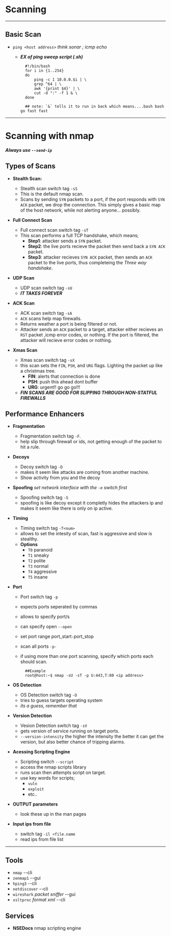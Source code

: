 # **Scanning**
---
## **Basic Scan**
- `ping <host address>` *think sonar ; icmp echo*
    - ***EX of ping sweep script (.sh)***

            #!/bin/bash
            for i in {1..254} 
            do
                ping -c 1 10.0.0.$i | \
                grep ^64 | \
                awk '{print $4}' | \
                cut -d ":" -f 1 & \
            done 

            ## note: `&` tells it to run in back which means....bash bash go fast fast
---
# **Scanning with nmap**
***Always use `--send-ip`***

## **Types of Scans**
- **Stealth Scan:**
    - Stealth scan switch tag `-sS`
    - This is the default nmap scan.
    - Scans by sending `SYN` packets to a port, if the port responds with `SYN ACK` packet, we drop the connection. This simply gives a basic map of the host network, while not alerting anyone... possibly.

- **Full Connect Scan**
    - Full connect scan switch tag `-sT`
    - This scan performs a full TCP handshake, which means; 
        - **Step1**: attacker sends a `SYN` packet.
        - **Step2**: the live ports recieve the packet then send back a `SYN ACK` packet.
        - **Step3**: attacker recieves `SYN ACK` packet, then sends an `ACK` packet to the live ports, thus completeing the *Three way handshake*.

- **UDP Scan**
    - UDP scan switch tag `-sU`
    - ***IT TAKES FOREVER***

- **ACK Scan**
    - ACK scan switch tag `-sA`
    - `ACK` scans help map firewalls.
    - Returns weather a port is being filtered or not.
    - Attacker sends an `ACK` packet to a target, attacker either recieves an `RST` packet ,icmp error codes, or nothing. If the port is filtered, the attacker will recieve error codes or nothing.

- **Xmas Scan**
    - Xmas scan switch tag `-sX`
    - this scan sets the `FIN`, `PSH`, and `URG` flags. Lighting the packet up like a christmas tree.
        - **FIN**: alerts that connection is done
        - **PSH**: push this ahead dont buffer
        - **URG**: urgent!! go go go!!!
    - ***FIN SCANS ARE GOOD FOR SLIPPING THROUGH NON-STATFUL FIREWALLS***

## **Performance Enhancers**
- **Fragmentation**
    - Fragmentation switch tag `-F`.
    - help slip through firewall or ids, not getting enough of the packet to hit a rule.

- **Decoys**
    - Decoy switch tag `-D`
    - makes it seem like attacks are coming from another machine.
    - Show activity from you and the decoy

- **Spoofing**
    *set network interface with the `-e` switch first*
    - Spoofing switch tag `-S`
    - spoofing is like decoy except it completly hides the attackers ip and makes it seem like there is only on ip active.

- **Timing**
    - Timing switch tag `-T<num>`
    - allows to set the intesity of scan, fast is aggressive and slow is stealthy.
    - **Options**
        - `T0` paranoid
        - `T1` sneaky
        - `T2` polite
        - `T3` normal
        - `T4` aggressive
        - `T5` insane

- **Port**
    - Port switch tag `-p`
    - expects ports seperated by commas
    - allows to specify port/s
    - can specify open `--open`
    - set port range port_start`-`port_stop
    - scan all ports `-p-`
    - if using more than one port scanning, specify which ports each should scan.

            ##Example
            root@host:~$ nmap -sU -sT -p U:443,T:80 <ip address>

- **OS Detection**
    - OS Detection switch tag `-O`
    - tries to guess targets operating system
    - *its a guess, remember that*

- **Version Detection**
    - Vesion Detection switch tag `-sV`
    - gets version of service running on target ports.
    - `--version-intensity` the higher the intensity the better it can get the version, but also better chance of tripping alarms.

- **Acessing Scripting Engine**
    - Scripting switch `--script`
    - access the nmap scripts library
    - runs scan then attempts script on target.
    - use key words for scripts;
        - `vuln`
        - `exploit`
        - etc..

- **OUTPUT parameters**
    - look these up in the man pages

- **Input ips from file**
    - switch tag `-il <file.name`
    - read ips from file list
---
## **Tools**
- `nmap` --cli
- `zenmap1` --gui
- `hping3` --cli
- `netdiscover` --cli
- `wireshark` *packet sniffer* --gui
- `xsltproc` *format xml* --cli

## **Services**
- **NSEDocs** nmap scripting engine